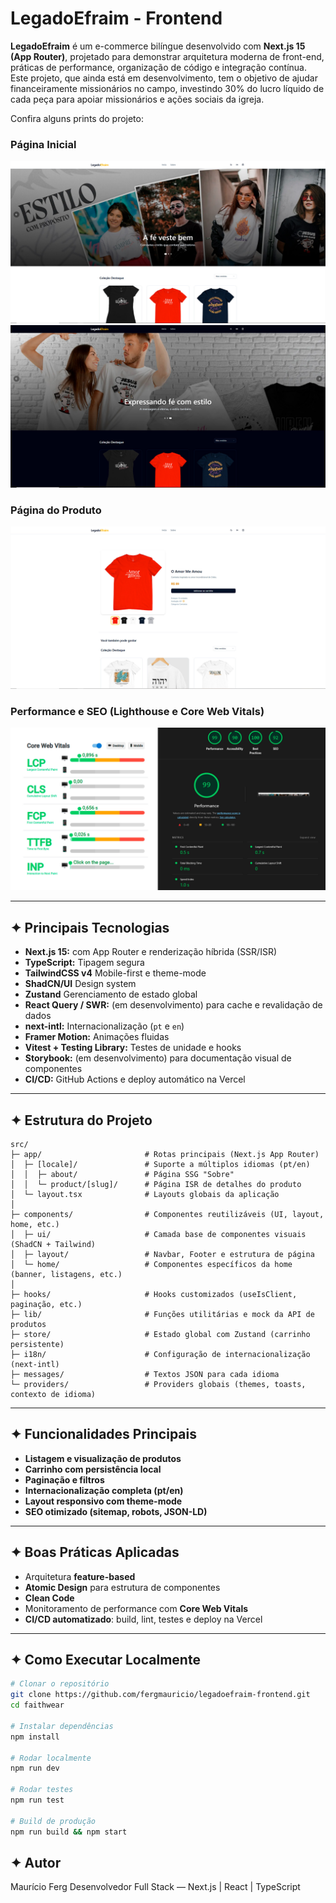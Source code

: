 # LegadoEfraim - Frontend

**LegadoEfraim** é um e-commerce bilíngue desenvolvido com **Next.js 15 (App Router)**, projetado para demonstrar arquitetura moderna de front-end, práticas de performance, organização de código e integração contínua.<br>
Este projeto, que ainda está em desenvolvimento, tem o objetivo de ajudar financeiramente missionários no campo, investindo 30% do lucro líquido de cada peça para apoiar missionários e ações sociais da igreja.

Confira alguns prints do projeto:

### Página Inicial

![Página Inicial - Light theme](prints/print01.jpg)
![Página Inicial - Dark theme](prints/print02.jpg)

### Página do Produto

![Página do Produto](prints/print03.jpg)

### Performance e SEO (Lighthouse e Core Web Vitals)

![Página do Produto](prints/print04.jpg)

---

## ✦ Principais Tecnologias

- **Next.js 15:** com App Router e renderização híbrida (SSR/ISR)
- **TypeScript:** Tipagem segura
- **TailwindCSS v4** Mobile-first e theme-mode
- **ShadCN/UI** Design system
- **Zustand** Gerenciamento de estado global
- **React Query / SWR:** (em desenvolvimento) para cache e revalidação de dados
- **next-intl:** Internacionalização (`pt` e `en`)
- **Framer Motion:** Animações fluidas
- **Vitest + Testing Library:** Testes de unidade e hooks
- **Storybook:** (em desenvolvimento) para documentação visual de componentes
- **CI/CD:** GitHub Actions e deploy automático na Vercel

---

## ✦ Estrutura do Projeto

```
src/
├─ app/                       # Rotas principais (Next.js App Router)
│  ├─ [locale]/               # Suporte a múltiplos idiomas (pt/en)
│  │  ├─ about/               # Página SSG "Sobre"
│  │  └─ product/[slug]/      # Página ISR de detalhes do produto
│  └─ layout.tsx              # Layouts globais da aplicação
│
├─ components/                # Componentes reutilizáveis (UI, layout, home, etc.)
│  ├─ ui/                     # Camada base de componentes visuais (ShadCN + Tailwind)
│  ├─ layout/                 # Navbar, Footer e estrutura de página
│  └─ home/                   # Componentes específicos da home (banner, listagens, etc.)
│
├─ hooks/                     # Hooks customizados (useIsClient, paginação, etc.)
├─ lib/                       # Funções utilitárias e mock da API de produtos
├─ store/                     # Estado global com Zustand (carrinho persistente)
├─ i18n/                      # Configuração de internacionalização (next-intl)
├─ messages/                  # Textos JSON para cada idioma
└─ providers/                 # Providers globais (themes, toasts, contexto de idioma)

```

---

## ✦ Funcionalidades Principais

- **Listagem e visualização de produtos**
- **Carrinho com persistência local**
- **Paginação e filtros**
- **Internacionalização completa (pt/en)**
- **Layout responsivo com theme-mode**
- **SEO otimizado (sitemap, robots, JSON-LD)**

---

## ✦ Boas Práticas Aplicadas

- Arquitetura **feature-based**
- **Atomic Design** para estrutura de componentes
- **Clean Code**
- Monitoramento de performance com **Core Web Vitals**
- **CI/CD automatizado**: build, lint, testes e deploy na Vercel

---

## ✦ Como Executar Localmente

```bash
# Clonar o repositório
git clone https://github.com/fergmauricio/legadoefraim-frontend.git
cd faithwear

# Instalar dependências
npm install

# Rodar localmente
npm run dev

# Rodar testes
npm run test

# Build de produção
npm run build && npm start

```

## ✦ Autor

Maurício Ferg
Desenvolvedor Full Stack — Next.js | React | TypeScript
